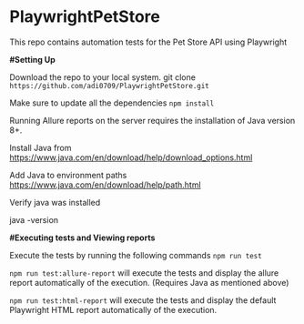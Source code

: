# PlaywrightPetStore

This repo contains automation tests for the Pet Store API using Playwright

**#Setting Up**

Download the repo to your local system.
git clone `https://github.com/adi0709/PlaywrightPetStore.git`

Make sure to update all the dependencies `npm install`

Running Allure reports on the server requires the installation of Java version 8+.

Install Java from https://www.java.com/en/download/help/download_options.html

Add Java to environment paths
https://www.java.com/en/download/help/path.html

Verify java was installed

java -version

**#Executing tests and Viewing reports**

Execute the tests by running the following commands
`npm run test`

`npm run test:allure-report` will execute the tests and display the allure report automatically of the execution. (Requires Java as mentioned above)

`npm run test:html-report` will execute the tests and display the default Playwright HTML report automatically of the execution.
